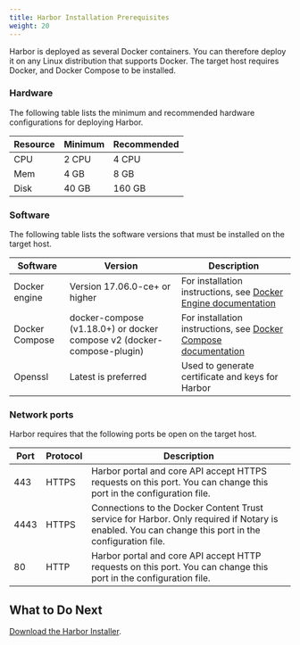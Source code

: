 ```yaml
---
title: Harbor Installation Prerequisites
weight: 20
---
```


Harbor is deployed as several Docker containers. You can therefore deploy it on any Linux distribution that supports Docker. The target host requires Docker, and Docker Compose to be installed.

### Hardware

The following table lists the minimum and recommended hardware configurations for deploying Harbor.

|Resource|Minimum|Recommended|
|---|---|---|
|CPU|2 CPU|4 CPU|
|Mem|4 GB|8 GB|
|Disk|40 GB|160 GB|

### Software

The following table lists the software versions that must be installed on the target host.

|Software|Version|Description|
|---|---|---|
|Docker engine|Version 17.06.0-ce+ or higher|For installation instructions, see [Docker Engine documentation](https://docs.docker.com/engine/installation/)|
|Docker Compose|docker-compose (v1.18.0+) or docker compose v2 (docker-compose-plugin)|For installation instructions, see [Docker Compose documentation](https://docs.docker.com/compose/install/)|
|Openssl|Latest is preferred|Used to generate certificate and keys for Harbor|

### Network ports

Harbor requires that the following ports be open on the target host.

|Port|Protocol|Description|
|---|---|---|
|443|HTTPS|Harbor portal and core API accept HTTPS requests on this port. You can change this port in the configuration file.|
|4443|HTTPS|Connections to the Docker Content Trust service for Harbor. Only required if Notary is enabled. You can change this port in the configuration file.|
|80|HTTP|Harbor portal and core API accept HTTP requests on this port. You can change this port in the configuration file.|

## What to Do Next ##

[Download the Harbor Installer](download-installer.md).
